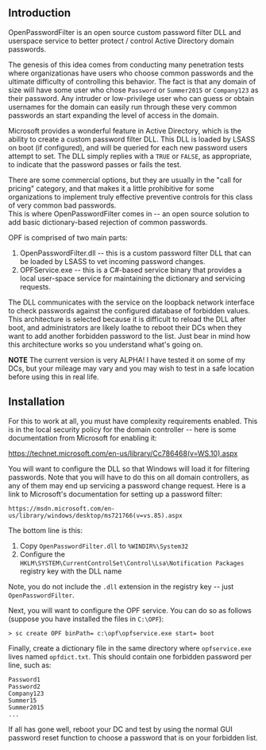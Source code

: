 Introduction
------------
OpenPasswordFilter is an open source custom password filter DLL and userspace service to better protect / control Active Directory domain passwords.

The genesis of this idea comes from conducting many penetration tests where organizationas have users who choose common passwords
and the ultimate difficulty of controlling this behavior.  The fact is that any domain of size will have some user who chose
`Password` or `Summer2015` or `Company123` as their password.  Any intruder or low-privilege user who can guess or obtain
usernames for the domain can easily run through these very common passwords an start expanding the level of access in the 
domain.

Microsoft provides a wonderful feature in Active Directory, which is the ability to create a custom password filter DLL.  This
DLL is loaded by LSASS on boot (if configured), and will be queried for each new password users attempt to set.  The DLL simply
replies with a `TRUE` or `FALSE`, as appropriate, to indicate that the password passes or fails the test.  

There are some commercial options, but they are usually in the "call for pricing" category, and that makes it a little 
prohibitive for some organizations to implement truly effective preventive controls for this class of very common bad passwords.  
This is where OpenPasswordFilter comes in -- an open source solution to add basic dictionary-based rejection of common passwords.

OPF is comprised of two main parts:

   1. OpenPasswordFilter.dll -- this is a custom password filter DLL that can be loaded by LSASS to vet incoming password changes.
   2. OPFService.exe -- this is a C#-based service binary that provides a local user-space service for maintaining the dictionary and servicing requests.
  
The DLL communicates with the service on the loopback network interface to check passwords against the configured database
of forbidden values.  This architecture is selected because it is difficult to reload the DLL after boot, and administrators
are likely loathe to reboot their DCs when they want to add another forbidden password to the list.  Just bear in mind how this
architecture works so you understand what's going on.

**NOTE** The current version is very ALPHA!  I have tested it on some of my DCs, but your mileage may vary and you may wish to test in a safe location before using this in real life.

Installation
------------
For this to work at all, you must have complexity requirements enabled.  This is in the local security policy for the 
domain controller -- here is some documentation from Microsoft for enabling it:

  https://technet.microsoft.com/en-us/library/Cc786468(v=WS.10).aspx

You will want to configure the DLL so that Windows will load it for filtering passwords.  Note that you will have to do this
on all domain controllers, as any of them may end up servicing a password change request.  Here is a link to Microsoft's
documentation for setting up a password filter:

    https://msdn.microsoft.com/en-us/library/windows/desktop/ms721766(v=vs.85).aspx
    
The bottom line is this:

  1. Copy `OpenPasswordFilter.dll` to `%WINDIR%\System32`
  2. Configure the `HKLM\SYSTEM\CurrentControlSet\Control\Lsa\Notification Packages` registry key with the DLL name
  
Note, you do not include the `.dll` extension in the registry key -- just `OpenPasswordFilter`.

Next, you will want to configure the OPF service.  You can do so as follows (suppose you have installed the files in `C:\OPF`):

    > sc create OPF binPath= c:\opf\opfservice.exe start= boot

Finally, create a dictionary file in the same directory where `opfservice.exe` lives named `opfdict.txt`.  This should contain
one forbidden password per line, such as:

    Password1
    Password2
    Company123
    Summer15
    Summer2015
    ...

If all has gone well, reboot your DC and test by using the normal GUI password reset function to choose a password that is on
your forbidden list.


